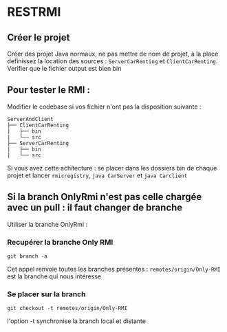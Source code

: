 # RESTRMI

## Créer le projet 
Créer des projet Java normaux, ne pas mettre de nom de projet, à la place definissez la location des sources : `ServerCarRenting` et `ClientCarRenting`.
Verifier que le fichier output est bien bin

## Pour tester le RMI :
Modifier le codebase si vos fichier n'ont pas la disposition suivante :
```
ServerAndClient
├── ClientCarRenting
|   ├── bin
|   └── src
├── ServerCarRenting
|   ├── bin
|   └── src
```
Si vous avez cette achitecture : se placer dans les dossiers bin de chaque projet et lancer `rmicregistry`, `java CarServer` et `java Carclient`

## Si la branch OnlyRmi n'est pas celle chargée avec un pull : il faut changer de branche

Utiliser la branche OnlyRmi : 

### Recupérer la branche Only RMI
```
git branch -a
```
Cet appel renvoie toutes les branches présentes : `remotes/origin/Only-RMI` est la branche qui nous intéresse

### Se placer sur la branch
```
git checkout -t remotes/origin/Only-RMI
```
l'option -t synchronise la branch local et distante
